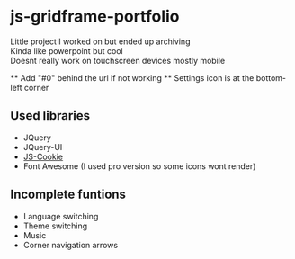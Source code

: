 # js-gridframe-portfolio
Little project I worked on but ended up archiving  
Kinda like powerpoint but cool  
Doesnt really work on touchscreen devices mostly mobile

** Add "#0" behind the url if not working
** Settings icon is at the bottom-left corner
## Used libraries
- JQuery
- JQuery-UI
- [JS-Cookie](https://github.com/js-cookie/js-cookie)
- Font Awesome (I used pro version so some icons wont render)

## Incomplete funtions
- Language switching
- Theme switching
- Music
- Corner navigation arrows
